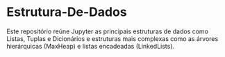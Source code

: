 # Estrutura-De-Dados
Este repositório reúne Jupyter as principais estruturas de dados como Listas, Tuplas e Dicionários e estruturas mais complexas como as árvores hierárquicas (MaxHeap) e listas encadeadas (LinkedLists).
